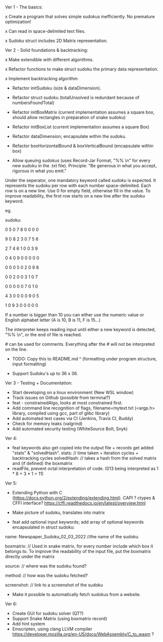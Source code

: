 Ver 1 - The basics: 

x Create a program that solves simple sudokus inefficiently. No premature optimization!

x Can read in space-delimited text files.

x Sudoku struct includes 2D Matrix representation. 

Ver 2 - Solid foundations & backtracking: 

x Make extendible with different algorithms.

x Refactor functions to make struct sudoku the primary data representation.

x Implement backtracking algorithm

- Refactor initSudoku (size & dataDimension).

- Refactor struct sudoku (totalUnsolved is redundant because of numbersFoundTotal)

- Refactor initBoxMatrix (current implementation assumes a square box, should allow rectangles in preparation of snake sudoku) 

- Refactor initBoxList (current implementation assumes a square Box)

- Refactor dataDimension; encapsulate within the sudoku.

- Refactor boxHorizontalBound & boxVerticalBound (encapsulate within box)

- Allow queuing sudokus (uses Record-Jar Format, "%% \n" for every new sudoku in the .txt file). Principle: "Be generous in what you accept, rigorous in what you emit."

Under the seperator, one mandatory keyword called *sudoku* is expected. It represents the sudoku per row with each number space-delimited. Each row is on a new line. Use 0 for empty field, otherwise fill in the value. To improve readability, the first row starts on a new line after the *sudoku* keyword.

eg.

sudoku:

0 5 0 7 8 0 0 0 0

9 0 8 2 3 0 7 5 6

2 7 4 6 1 0 0 3 9

0 4 0 9 0 0 0 0 0

0 0 0 5 0 2 0 9 8

0 0 2 0 0 3 1 0 7

0 0 0 0 0 7 0 1 0

4 3 0 0 0 0 9 0 5

1 0 9 3 0 0 0 0 0

If a number is bigger than 10 you can either use the numeric value or English alphabet letter (A is 10, B is 11, F is 15…)

The interpreter keeps reading input until either a new keyword is detected, "%% \n", or the end of file is reached.

\# can be used for comments. Everything after the # will not be interpreted on the line.

- TODO: Copy this to README.md ^ (formatting under program structure, input formatting)

- Support Sudoku's up to 36 x 36.


Ver 3 - Testing + Documentation:
- Start developing on a linux environment (New WSL window)
- Track issues on Github (possible from terminal?)
- feat - constrainedAlgo, looks at most constrained first.
- Add command line recognition of flags, filename=mytext.txt (<argp.h> library, compiled using gcc, part of glibc library)
- Add automated test cases via CI (Jenkins, Travis CI, Buddy)
- Check for memory leaks (valgrind)
- Add automated security testing (WhiteSource Bolt, Snyk)



Ver 4:

- feat keywords also get copied into the output file + records get added "stats" & "solvedHash".
stats:
// time taken + iteration cycles + backtracking cycles
solvedHash: 
// takes a hash from the solved matrix and (if defined) the boxmatrix
- readFile, prevent octal interpretation of code. (013 being interpreted as 1 * 8 + 3 * 1 = 11)



Ver 5:
- Extending Python with C (https://docs.python.org/2/extending/extending.html). CAPI ? ctypes & CFFI interface?
https://cffi.readthedocs.io/en/latest/overview.html

- Make picture of sudoku, translates into matrix

- feat add optional input keywords; add array of optional keywords encapsulated in struct sudoku:

name: 
Newspaper_Sudoku_02_03_2022 //the name of the sudoku.

boxmatrix: 
// Used in snake matrix, for every number include which box it belongs to. To improve the readability of the input file, put the boxmatrix directly under the matrix

source: 
// where was the sudoku found?

method: 
// how was the sudoku fetched?

screenshot: 
// link to a screenshot of the sudoku 


 
- Make it possible to automatically fetch sudokus from a website.


Ver 6:

- Create GUI for sudoku solver (QT?)
- Support Snake Matrix (using boxmatrix record)
- Add hint system
- Emscripten, using clang LLVM compiler https://developer.mozilla.org/en-US/docs/WebAssembly/C_to_wasm ?
